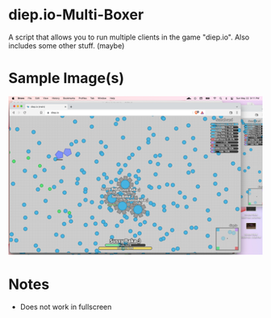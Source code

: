 # diep.io-Multi-Boxer
A script that allows you to run multiple clients in the game "diep.io". Also includes some other stuff. (maybe)

# Sample Image(s)
![Alt text](/diep.io-multiboxer-sample-image.png)

# Notes
- Does not work in fullscreen
